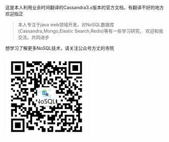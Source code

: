 这是本人利用业余时间翻译的Cassandra3.x版本的官方文档，有翻译不好的地方欢迎指正


> 本人专注于java web领域开发，对NoSQL数据库(Cassandra,Mongo,Elastic Search,Redis)等有一些学习研究，
欢迎和我交流，共同进步

想学习了解更多NoSQL技术，请关注公众号方丈的寺院

![](/assets/qrcode_for_gh_c98f244e174d_258.jpg)
